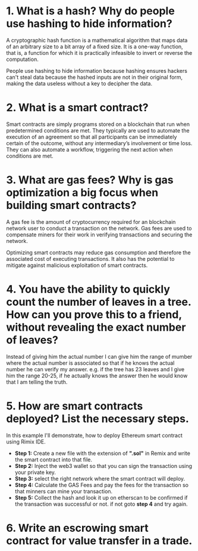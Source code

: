 # 1. What is a hash? Why do people use hashing to hide information?
A cryptographic hash function is a mathematical algorithm that maps data of an arbitrary size to a bit array of a fixed size. It is a one-way function, that is, a function for which it is practically infeasible to invert or reverse the computation.

People use hashing to hide information because hashing ensures hackers can't steal data because the hashed inputs are not in their original form, making the data useless without a key to decipher the data.

# 2. What is a smart contract?
Smart contracts are simply programs stored on a blockchain that run when predetermined conditions are met. They typically are used to automate the execution of an agreement so that all participants can be immediately certain of the outcome, without any intermediary’s involvement or time loss. They can also automate a workflow, triggering the next action when conditions are met.

# 3. What are gas fees? Why is gas optimization a big focus when building smart contracts?
A gas fee is the amount of cryptocurrency required for an blockchain network user to conduct a transaction on the network. Gas fees are used to compensate miners for their work in verifying transactions and securing the network.

Optimizing smart contracts may reduce gas consumption and therefore the associated cost of executing transactions. It also has the potential to mitigate against malicious exploitation of smart contracts.

# 4. You have the ability to quickly count the number of leaves in a tree. How can you prove this to a friend, without revealing the exact number of leaves?
Instead of giving him the actual number I can give him the range of mumber where the actual number is associated so that if he knows the actual number he can verify my answer. e.g. if the tree has 23 leaves and I give him the range 20-25, if he actually knows the answer then he would know that I am telling the truth.

# 5. How are smart contracts deployed? List the necessary steps.
In this example I'll demonstrate, how to deploy Ethereum smart contract using Rimix IDE.
* **Step 1:** Create a new file with the extension of **".sol"** in Remix and write the smart contract into that file.
* **Step 2:** Inject the web3 wallet so that you can sign the transaction using your private key.
* **Step 3:** select the right network where the smart contract will deploy.
* **Step 4:** Calculate the GAS Fees and pay the fees for the transaction so that minners can mine your transaction.
* **Step 5:** Collect the hash and look it up on etherscan to be confirmed if the transaction was successful or not. if not goto **step 4** and try again.

# 6. Write an escrowing smart contract for value transfer in a trade.
